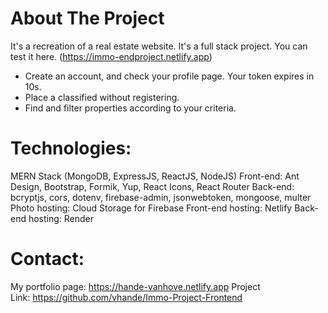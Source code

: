 # About The Project

It's a recreation of a real estate website. It's a full stack project. You can test it here. (https://immo-endproject.netlify.app)

* Create an account, and check your profile page. Your token expires in 10s.
* Place a classified without registering.
* Find and filter properties according to your criteria.

# Technologies:
MERN Stack (MongoDB, ExpressJS, ReactJS, NodeJS)
Front-end: Ant Design, Bootstrap, Formik, Yup, React Icons, React Router
Back-end: bcryptjs, cors, dotenv, firebase-admin, jsonwebtoken, mongoose, multer
Photo hosting: Cloud Storage for Firebase
Front-end hosting: Netlify
Back-end hosting: Render

# Contact:
My portfolio page: https://hande-vanhove.netlify.app
Project Link: https://github.com/vhande/Immo-Project-Frontend
